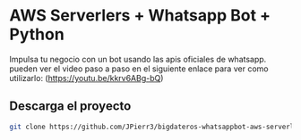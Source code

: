 
# AWS Serverlers + Whatsapp Bot + Python

Impulsa tu negocio con un bot usando las apis oficiales de whatsapp.
pueden ver el video paso a paso en el siguiente enlace para ver como utilizarlo: (https://youtu.be/kkrv6ABg-bQ)

## Descarga el proyecto


```bash
git clone https://github.com/JPierr3/bigdateros-whatsappbot-aws-serverless.git
```

